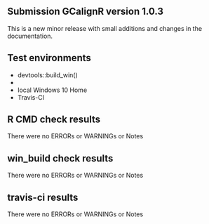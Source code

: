 ## Submission GCalignR version 1.0.3

This is a new minor release with small additions and changes in the documentation.

## Test environments
* devtools::build_win()
* 
* local Windows 10 Home
* Travis-CI

## R CMD check results
There were no ERRORs or WARNINGs or Notes

## win_build check results
There were no ERRORs or WARNINGs or Notes

## travis-ci results
There were no ERRORs or WARNINGs or Notes
